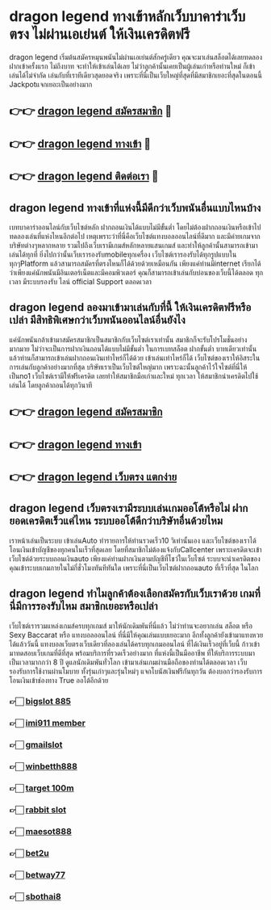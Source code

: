 # dragon legend ทางเข้าหลักเว็บบาคาร่าเว็บตรง ไม่ผ่านเอเย่นต์ ให้เงินเครดิตฟรี

dragon legend เริ่มต้นสมัครหมุนพนันไม่ผ่านเอเย่นต์สักครู่เดียว คุณจะมาเล่นสล็อตได้เลยทดลองฝากเข้าครั้งแรก ไม่ถึงบาท จะทำให้เข้าเล่นได้เลย ไม่ว่าลูกค้านั้นเคยเป็นผู้เล่นเก่าหรือท่านใหม่ ก็เข้าเล่นได้ไม่จำกัด เล่นกับที่เราทีเดียวสุดยอดจริง เพราะที่นี่เป็นเว็บใหญ่ที่สุดที่มีสมาชิกเยอะที่สุดในตอนนี้ Jackpotแจกเยอะเป็นอย่างมาก

## 👉👉 [dragon legend สมัครสมาชิก](https://bit.ly/3Ckzg5n) 🎰
## 👉👉 [dragon legend ทางเข้า](https://bit.ly/3Ckzg5n) 🎰
## 👉👉 [dragon legend ติดต่อเรา](https://bit.ly/3Ckzg5n) 🎰

## dragon legend ทางเข้าที่แห่งนี้มีดีกว่าเว็บพนันอื่นแบบไหนบ้าง
เบทบาคาร่าออนไลน์กับเว็บไซต์หลัก ฝากถอนเงินได้แบบไม่มีขั้นต่ำ โดยไม่ต้องฝากถอนเงินหรือเข้าไปทดลองเล่นที่แห่งไหนอีกต่อไป เหตุเพราะว่าที่นี่คือเว็บไซต์แทงบอลออนไลน์ที่ดีมาก และมีค่ายเกมจากบริษัทต่างๆหลากหลาย รวมไปถึงเว็บเรามีเกมส์หลักหลายแสนเกมส์ และทำให้ลูกค้านั้นสามารถเข้ามาเล่นได้ทุกที่ ยิ่งไปกว่านั้นเว็บเรารองรับmobileทุกเครื่อง เว็บไซต์เรารองรับได้ทุกรูปแบบในทุกๆPlatform แล้วสามารถสมัครที่ตรงไหนก็ได้ด้วยด้วยเหมือนกัน เพียงแค่ท่านมีinternet เรียกได้ว่าเพียงแค่นักพนันมีอินเตอร์เน็ตและมีคอมพิวเตอร์ คุณก็สามารถเข้าเล่นกับบ่อนของเว็บนี้ได้ตลอด ทุกเวลา มีระบบรองรับ ไลน์ official Support ตลอดเวลา

## dragon legend ลองมาเข้ามาเล่นกับที่นี้ ให้เงินเครดิตฟรีหรือเปล่า มีสิทธิพิเศษกว่าเว็บพนันออนไลน์อื่นยังไง
แค่นักพนันกล้าเข้ามาสมัครสมาชิกเป็นสมาชิกกับเว็บไซต์เราเท่านั้น สมาชิกก็จะรับโปรโมชั่นอย่างมากมาย ไม่ว่าจะเป็นการฝากเงินถอนได้แบบไม่มีขั้นต่ำ ในการเบทสล็อต ฝากขั้นต่ำ บาทเดียวเท่านั้น แล้วท่านก็สามารถเข้าเล่นฝากถอนเงินเท่าไหร่ก็ได้ด้วย เข้าเล่นเท่าไหร่ก็ได้ เว็บไซต์ของเราให้อิสระในการเล่นกับลูกค้าอย่างมากที่สุด บริษัทเราเป็นเว็บไซต์ใหญ่มาก เพราะฉะนั้นลูกค้าไว้ใจไซต์ที่นี่ให้เป็นno1 เว็บไซต์เรามีให้ฟรีเครดิต เลยทำให้สมาชิกมือเก่าและใหม่ ทุกเวลา ให้สมาชิกนำเครดิตไปใช้เล่นได้ โดยลูกค้าถอนได้ทุกวินาที

## 👉👉 [dragon legend สมัครสมาชิก](https://bit.ly/3Ckzg5n)
## 👉👉 [dragon legend ทางเข้า](https://bit.ly/3Ckzg5n)
## 👉👉 [dragon legend เว็บตรง แตกง่าย](https://bit.ly/3Ckzg5n)

## dragon legend เว็บตรงเรามีระบบเล่นเกมออโต้หรือไม่ ฝากยอดเครดิตเร็วแค่ไหน ระบบออโต้ดีกว่าบริษัทอื่นด้วยไหม
เราหน้าเล่นเป็นระบบ เข้าเล่นAuto ทำรายการให้ท่านรวดเร็ว10 วิเท่านั้นเอง และเว็บไซต์ของเราได้โอนเงินเข้าบัญชีของทุกคนในเร็วที่สุดเลย โดยที่สมาชิกไม่ต้องแจ้งกับCallcenter เพราะเครดิตจะเข้าเว็บไซต์ด้วยระบบถอนเงินauto เพียงแค่ท่านฝากเงินตามบัญชีที่โชว์ในเว็บไซต์ ระบบจะนำเครดิตของคุณเข้าระบบเกมภายในไม่กี่ชั่วโมงทันทีทันใด เพราะที่นี่เป็นเว็บไซต์ฝากถอนauto ที่เร็วที่สุด ในโลก

## dragon legend ทำไมลูกค้าต้องเลือกสมัครกับเว็บเราด้วย เกมที่นี่มีการรองรับไหม สมาชิกเยอะหรือเปล่า
เว็บไซต์เรารวมแหล่งเกมส์ครบทุกเกมส์ มาให้นักเดิมพันที่นี่แล้ว ไม่ว่าท่านจะอยากเล่น สล็อต หรือ Sexy Baccarat หรือ แทงบอลออนไลน์ ที่นี่มีให้คุณเล่นแบบเยอะมาก อีกทั้งลูกค้ายังเข้ามาแทงหวยได้แล้ววันนี้ แทงบอลเว็บตรงเว็บเดียวที่ลองเล่นได้ครบทุกเกมออนไลน์ ที่ได้เงินเร็วอยู่ที่เว็บนี้ ก้าวเข้ามาทดสอบเว็บเกมที่ดีที่สุด พร้อมบริการที่รวดเร็วอย่างมาก ที่แห่งนี้เป็นมืออาชีพ ที่ให้บริการระบบมาเป็นเวลามากกว่า 8 ปี ดูแลนักเดิมพันทั่วโลก เข้ามาเล่นเกมผ่านมือถือของท่านได้ตลอดเวลา เว็บรองรับการใช้งานผ่านโมบาย ทั้งรุ่นเก่าๆและรุ่นใหม่ๆ แจกโบนัสเงินฟรีกันทุกวัน ต้องบอกว่ารองรับการโอนเงินเข้าช่องทาง True ออโต้อีกด้วย

### 👉🏻 [bigslot 885](https://atom.io/packages/bigslot885)
### 👉🏻 [imi911 member](https://atom.io/packages/imi911member)
### 👉🏻 [gmailslot](https://atom.io/packages/gmailslot)
### 👉🏻 [winbetth888](https://atom.io/packages/winbetth888)
### 👉🏻 [target 100m](https://atom.io/packages/target100m)
### 👉🏻 [rabbit slot](https://atom.io/packages/rabbitslot)
### 👉🏻 [maesot888](https://atom.io/packages/maesot888)
### 👉🏻 [bet2u](https://atom.io/packages/bet2u)
### 👉🏻 [betway77](https://atom.io/packages/betway77)
### 👉🏻 [sbothai8](https://atom.io/packages/sbothai8)
